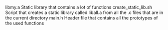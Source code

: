 libmy.a	Static library that contains a lot of functions
create_static_lib.sh	Script that creates a static library called liball.a from all the .c files that are in the current directory
main.h	Header file that contains all the prototypes of the used functions